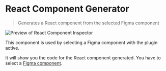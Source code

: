 # React Component Generator

> Generates a React component from the selected Figma component

![Preview of React Component Inspector](https://s3-alpha-sig.figma.com/plugins/821138713091291738/27655/c8acc2ac-94c6-451a-8147-52f6afbb3481-cover?Expires=1646006400&Signature=Hvf5f63Zh0vL9Xv9eigJd5nAzk5GFDhPjEGO1bx0-dRpFmuRhM3I2Fb44PgwehMqDW4UKFkrInuHfgDbi82NvNRvtj0W3h7OKEhrYHU-ST20OUp39suxiA0E4pV83hRRyoLqVizNd3v5LYBq0k3uVzQkbkCYpgsHAGpczr8SsWlXqtY5XcLTbt8NVW5IfdX12fkowymxMToXWYEkm6ETIXom22KK4sMbcIXilbnhGNIKBfMTAbEbx4TAWp-rEiWtQ98-D2trBy9w41k-EJPQ5~QEx0r5Ta6P~-iD2XDBNYBkZt7qP7c-3SNrQt55zln3698ZXug~PCUBiftWxSONKQ__&Key-Pair-Id=APKAINTVSUGEWH5XD5UA)

This component is used by selecting a Figma component with the plugin active.

It will show you the code for the React component generated. You have to select a [Figma component](https://help.figma.com/hc/en-us/articles/360038662654-Guide-to-Components-in-Figma).
